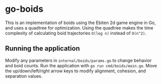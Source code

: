 # go-boids

This is an implementation of boids using the Ebiten 2d game engine in Go, and uses a quadtree for optimization.
Using the quadtree makes the time complexity of calculating boid trajectories `O(log n)` instead of `O(n^2)`.

## Running the application

Modify any parameters in `internal/boids/params.go` to change behavior and boid counts.
Run the application with `go run cmd/boids/main.go`.
Move the up/down/left/right arrow keys to modify alignment, cohesion, and separation values.